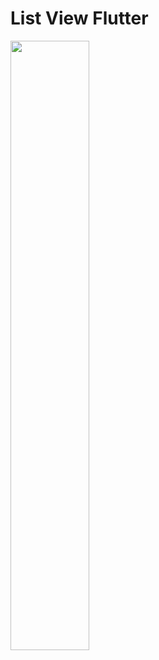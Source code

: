 # List View Flutter

<img src="https://user-images.githubusercontent.com/48744669/61594164-8f97f480-ac12-11e9-9a00-55f98ee92eed.png" width="50%"/>
